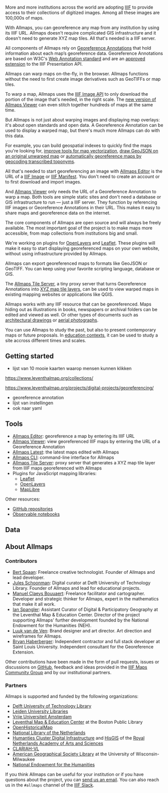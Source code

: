 <script>
  import {onMount } from 'svelte'

  import { MapMonster, Logo } from '@allmaps/ui'
  import { Latest } from '@allmaps/latest'

  import { pink, white } from '@allmaps/tailwind'

  import Cards from '$lib/components/Cards.svelte'
  import Card from '$lib/components/Card.svelte'
  import About from '$lib/components/About.svelte'
  import Data from '$lib/components/Data.svx'

  const speechBalloonBackgroundColor = pink
  const speechBalloonTextColor = white

  let latestCount = 10

  onMount(() => {
    if (window.innerWidth < 640) {
      latestCount = 5
    } else if (window.innerWidth < 768) {
      latestCount = 10
    }

    console.log(window.innerWidth, latestCount)

  })
</script>

<Cards>
  <Card title="Works with any IIIF map" src="allmaps-editor.jpg" href="https://editor.allmaps.org/#/collection?url=https%3A%2F%2Fcdm21033.contentdm.oclc.org%2Fiiif%2Finfo%2Fkrt%2F2175%2Fmanifest.json">
    <p>
    More and more institutions across the world are adopting <a href="https://iiif.io/">IIIF</a> to provide access to their collections of digitized images. Among all these images are 100,000s of maps.
    </p>
    <p>
      With Allmaps, you can georeference any map from any institution by using its IIIF URL. Allmaps doesn't require complicated GIS infrastructure and it doesn't need to generate XYZ map tiles. All that's needed is a IIIF server.
    </p>
  </Card>

  <Card title="Built on open standards" src="georef-annotation.jpg" href="https://annotations.allmaps.org/images/e97a79d041525120">
    <p>
      All components of Allmaps rely on <a href="https://iiif.io/api/extension/georef/">Georeference Annotations</a> that hold information about each map’s georeference data. Georeference Annotations are based on W3C's <a href="https://www.w3.org/TR/annotation-model/">Web Annotation standard</a> and are an <a href="https://iiif.io/api/index.html#approved-extensions">approved extension</a> to the IIIF Presentation API.
    </p>
  </Card>

  <Card title="Client-side map warping" src="allmaps-viewer.jpg" href="https://viewer.allmaps.org/#data=data%3Atext%2Fx-url%2Chttps%3A%2F%2Fannotations.allmaps.org%2Fimages%2Fa7afe9a34c3b8633">
    <p>
      Allmaps can warp maps on-the-fly, in the browser. Allmaps functions without the need to first create image derivatives such as GeoTIFFs or map tiles.
    </p>
    <p>
      To warp a map, Allmaps uses the <a href="https://iiif.io/api/image/3.0/#4-image-requests">IIIF Image API</a> to only download the portion of the image that's needed, in the right scale. The <a href="https://viewer.allmaps.org/?url=https%3A%2F%2Fannotations.allmaps.org%2Fmanifests%2Fc390af06ea724803">new version of Allmaps Viewer</a> can even stitch together hundreds of maps at the same time.
    </p>
  </Card>

  <Card title="More than displaying map layers" src="annotorious.jpg" href="https://observablehq.com/@allmaps/allmaps-and-annotorious">
    <p>
    But Allmaps is not just about warping images and displaying map overlays: it's about open standards and open data. A Georeference Annotation can be used to display a warped map, but there's much more Allmaps can do with this data.
    </p>
    <p>
      For example, you can build geospatial indexes to quickly find the maps you're looking for, <a href="https://twitter.com/aboutgeo/status/1408063666176487426">improve tools for map vectorization</a>, <a href="https://observablehq.com/@allmaps/using-allmaps-to-draw-geojson-on-a-iiif-image">draw GeoJSON on an original unwarped map</a> or <a href="https://observablehq.com/@allmaps/georeferencing-a-map-by-transcribing-toponyms">automatically georeference maps by geocoding transcribed toponyms</a>.
    </p>
    <!-- Add section about API, about open data, about using this data in your own tools -->
  </Card>

  <Card title="It's all about the URL" src="allmaps-viewer-url.jpg" href="https://viewer.allmaps.org/?url=https%3A%2F%2Fannotations.allmaps.org%2Fimages%2Fa7afe9a34c3b8633">
    <p>
      All that's needed to start georeferencing an image with <a href="https://editor.allmaps.org/">Allmaps Editor</a> is the URL of a <a href="https://iiif.io/api/image/3.0/#22-image-information-request-uri-syntax">IIIF Image</a> or <a href="https://iiif.io/api/presentation/3.0/#52-manifest">IIIF Manifest</a>. You don't need to create an account or to first download and import images.
    </p>
    <p>
      And <a href="https://viewer.allmaps.org/">Allmaps Viewer</a> only needs the URL of a Georeference Annotation to warp a map. Both tools are simple static sites and don't need a database or GIS infrastructure to run — just a IIIF server. They function by referencing IIIF images or Georeference Annotations in their URL. This makes it easy to share maps and georeference data on the internet.
    </p>
  </Card>

  <Card title="Open source components" src="github.jpg" href="https://github.com/allmaps">
    <p>
      The core components of Allmaps are open source and will always be freely available. The most important goal of the project is to make maps more accessible, from map collections from institutions big and small.
    </p>
    <p>
      We're working on plugins for <a href="https://openlayers.org/">OpenLayers</a> and <a href="https://leafletjs.com/">Leaflet</a>. These plugins will make it easy to start displaying georeferenced maps on your own website, without using infrastructure provided by Allmaps.
    </p>
  </Card>

  <Card title="Not just the browser" src="qgis.jpg" href="https://observablehq.com/@allmaps/allmaps-tile-server">
    <p>
      Allmaps can export georeferenced maps to formats like GeoJSON or GeoTIFF. You can keep using your favorite scripting language, database or GIS.
    </p>
    <p>
      The <a href="https://observablehq.com/@allmaps/allmaps-tile-server">Allmaps Tile Server</a>, a tiny proxy server that turns Georeference Annotations into <a href="https://en.wikipedia.org/wiki/Tiled_web_map">XYZ map tile layers</a>, can be used to view warped maps in existing mapping websites or applications like QGIS.
    </p>
  </Card>

  <Card title="Aerial photos & building plans" src="allmaps-viewer-building-plan.jpg" href="https://viewer.allmaps.org/?url=https%3A%2F%2Fsammeltassen.nl%2Fiiif-manifests%2Fallmaps%2Frivierahal-blijdorp.json">
    <p>
      Allmaps works with any IIIF resource that can be georeferenced. Maps hiding out as illustrations in books, newspapers or archival folders can be edited and viewed as well. Or other types of documents such as <a href="https://viewer.allmaps.org/?url=https%3A%2F%2Fsammeltassen.nl%2Fiiif-manifests%2Fallmaps%2Frivierahal-blijdorp.json">architectural drawings</a> or <a href="https://viewer.allmaps.org/?url=https%3A%2F%2Fannotations.allmaps.org%2Fimages%2F4bcc9463d2a68df4">aerial photographs</a>.
    </p>
    <p>
      You can use Allmaps to study the past, but also to present contemporary maps or future proposals. In <a href="https://cityatlas.theberlage.nl/">education contexts</a>, it can be used to study a site accross different times and scales.
    </p>
  </Card>
</Cards>

<section class="prose m-auto">

## <a name="getting-started"></a> Getting started

<!-- TODO: consider using Astro Starlight for the homepage, and
use the https://starlight.astro.build/guides/components/#steps component here -->

- lijst van 10 mooie kaarten waarop mensen kunnen klikken

https://www.leventhalmap.org/collections/

https://www.leventhalmap.org/projects/digital-projects/georeferencing/

</section>

<Latest count={latestCount} showProperties={false} showUrls={false} />

<section class="prose m-auto">

- georeference annotation
- lijst van instellingen
- ook naar yaml

## <a name="tools"></a> Tools

- [Allmaps Editor](https://editor.allmaps.org/): georeference a map by entering its IIIF URL
- [Allmaps Viewer](https://viewer.allmaps.org/): view georeferenced IIIF maps by entering the URL of a Georeference Annotation
- [Allmaps Latest](https://latest.allmaps.org): the latest maps edited with Allmaps
- [Allmaps CLI](https://github.com/allmaps/allmaps/tree/main/apps/cli): command-line interface for Allmaps
- [Allmaps Tile Server](https://observablehq.com/@allmaps/allmaps-tile-server): proxy server that generates a XYZ map tile layer from IIIF maps georeferenced with Allmaps
- Plugins for JavaScript mapping libraries:
  - [Leaflet](https://observablehq.com/@allmaps/leaflet-plugin)
  - [OpenLayers](https://observablehq.com/@allmaps/openlayers-plugin)
  - [MapLibre](https://observablehq.com/@allmaps/maplibre-plugin)

Other resources:

- [GitHub repositories](https://github.com/allmaps)
- [Observable notebooks](https://observablehq.com/@allmaps)

## <a name="data"></a> Data

<Data />

## <a name="about"></a> About Allmaps

<About />

### Contributors

- [Bert Spaan](https://bertspaan.nl/): Freelance creative technologist. Founder of Allmaps and lead developer.
- [Jules Schoonman](https://www.tudelft.nl/en/staff/j.a.schoonman/): Digital curator at Delft University of Technology Library. Founder of Allmaps and lead for educational projects.
- [Manuel Claeys Bouuaert](https://manuelclaeysbouuaert.be/): Freelance facilitator and cartographer. Developer and strategic thinker for Allmaps, expert in the mathematics that make it all work.
- [Ian Spangler](https://www.leventhalmap.org/about/people/ian-spangler/): Assistant Curator of Digital & Participatory Geography at the Leventhal Map & Education Center. Director of the project supporting Allmaps' further development founded by the National Endowment for the Humanities (NEH).
- [Luuk van de Ven](https://luukvandeven.nl/): Brand designer and art director. Art direction and wireframes for Allmaps.
- [Bryan Haberberger](https://habesoftware.rocks/): Independent contractor and full stack developer at Saint Louis University. Independent consultant for the Georeference Extension.

Other contributions have been made in the form of pull requests, issues or discussions on [GitHub](https://github.com/allmaps/), feedback and ideas provided in the [IIIF Maps Community Group](https://iiif.io/community/groups/maps/) and by our institutional partners.

<div>

### Partners

Allmaps is supported and funded by the following organizations:

- <a href="https://heritage.tudelft.nl/">Delft University of Technology Library</a>
- <a href="https://www.library.universiteitleiden.nl/">Leiden University Libraries</a>
- <a href="https://geoplaza.vu.nl/cms/">Vrije Universiteit Amsterdam</a>
- <a href="https://www.leventhalmap.org/">Leventhal Map & Education Center</a> at the Boston Public Library
- <a href="https://openhistoricalmap.org/">OpenHistoricalMap</a>
- <a href="https://www.kb.nl/en">National Library of the Netherlands</a>
- <a href="https://di.huc.knaw.nl/">Humanties Cluster Digital Infrastructure</a> and <a href="https://hisgis.nl/">HisGIS</a> of the <a href="https://www.knaw.nl/en">Royal Netherlands Academy of Arts and Sciences</a>
- <a href="https://clariahvl.hypotheses.org/">CLARIAH-VL</a>
- <a href="https://uwm.edu/libraries/agsl/">American Geographical Society Library</a> at the University of Wisconsin-Milwaukee
- <a href="https://www.neh.gov/news/neh-announces-413-million-280-humanities-projects-nationwide">National Endowment for the Humanities</a>

<div class="p-4 flex justify-end w-full sticky bottom-0">
<div class="drop-shadow-md">
  <MapMonster mood="happy" color="pink"
    {speechBalloonBackgroundColor}
    {speechBalloonTextColor}>
    <div>
      If you think Allmaps can be useful for your institution or if you have questions about the project, you can <a class="text-white underline" href="mailto:hello@allmaps.org">send us an email</a>. You can also reach us in the <code class="text-white">#allmaps</code> channel of the <a class="text-white underline" href="http://bit.ly/iiif-slack">IIIF Slack</a>.
    </div>
  </MapMonster>
  </div>
</div>
</div>
</section>
